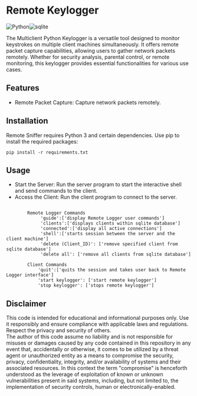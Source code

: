 # Remote Keylogger

<img src="https://img.shields.io/badge/Python-FFD43B?style=for-the-badge&logo=python&logoColor=blue" alt="Python"><img src="https://img.shields.io/badge/Sqlite-003B57?style=for-the-badge&logo=sqlite&logoColor=white" alt="sqlite">

The Multiclient Python Keylogger is a versatile tool designed to monitor keystrokes on multiple client machines simultaneously. It offers remote packet capture capabilities, allowing users to gather network packets remotely. Whether for security analysis, parental control, or remote monitoring, this keylogger provides essential functionalities for various use cases.


## Features

* Remote Packet Capture: Capture network packets remotely.



## Installation

Remote Sniffer requires Python 3 and certain dependencies. Use pip to install the required packages:

`pip install -r requirements.txt`



## Usage 

* Start the Server: Run the server program to start the interactive shell and send commands to the client.
* Access the Client: Run the client program to connect to the server.


```

        Remote Logger Commands
             'guide':['display Remote Logger user commands']
             'clients':['displays clients within sqlite database']
             'connected':['display all active connections']
             'shell':['starts session between the server and the client machine']
             'delete (Client_ID)': ['remove specified client from sqlite database']
             'delete all': ['remove all clients from sqlite database']
             
        Client Commands                                                
            'quit':['quits the session and takes user back to Remote Logger interface']           
            'start keylogger': ['start remote keylogger']
            'stop keylogger': ['stops remote keylogger']   

```



## Disclaimer

This code is intended for educational and informational purposes only. Use it responsibly and ensure compliance with applicable laws and regulations. Respect the privacy and security of others.  
The author of this code assume no liability and is not responsible for misuses or damages caused by any code contained in this repository in any event that, accidentally or otherwise, it comes to be utilized by a threat agent or unauthorized entity as a means to compromise the security, privacy, confidentiality, integrity, and/or availability of systems and their associated resources. In this context the term "compromise" is henceforth understood as the leverage of exploitation of known or unknown vulnerabilities present in said systems, including, but not limited to, the implementation of security controls, human or electronically-enabled.

